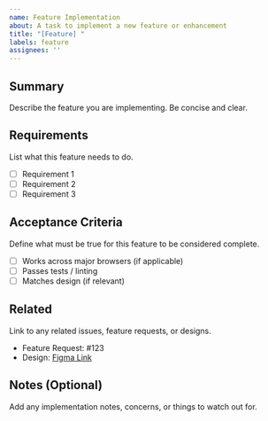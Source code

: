 ```yaml
---
name: Feature Implementation
about: A task to implement a new feature or enhancement
title: "[Feature] "
labels: feature
assignees: ''
---
```


## Summary

Describe the feature you are implementing. Be concise and clear.

## Requirements

List what this feature needs to do.

- [ ] Requirement 1
- [ ] Requirement 2
- [ ] Requirement 3

## Acceptance Criteria

Define what must be true for this feature to be considered complete.

- [ ] Works across major browsers (if applicable)
- [ ] Passes tests / linting
- [ ] Matches design (if relevant)

## Related

Link to any related issues, feature requests, or designs.

- Feature Request: #123
- Design: [Figma Link](https://figma.com/...)

## Notes (Optional)

Add any implementation notes, concerns, or things to watch out for.